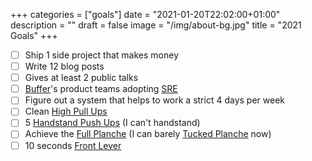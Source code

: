 +++
categories = ["goals"]
date = "2021-01-20T22:02:00+01:00"
description = ""
draft = false
image = "/img/about-bg.jpg"
title = "2021 Goals"
+++

- [ ] Ship 1 side project that makes money
- [ ] Write 12 blog posts
- [ ] Gives at least 2 public talks
- [ ] [Buffer](https://buffer.com)'s product teams adopting [SRE](https://sre.google/)
- [ ] Figure out a system that helps to work a strict 4 days per week
- [ ] Clean [High Pull Ups](https://www.instagram.com/p/CE4t5pkgKHx/)
- [ ] 5 [Handstand Push Ups](https://www.instagram.com/p/CKa7gB5DRHC/) (I can't handstand)
- [ ] Achieve the [Full Planche](https://cdn.gmb.io/wp-content/uploads/2015/03/Junior-Planche.jpg) (I can barely [Tucked Planche](https://www.youtube.com/watch?v=xw31tXau_4Q) now)
- [ ] 10 seconds [Front Lever](https://www.pinterest.com/pin/202521314468940455/)
